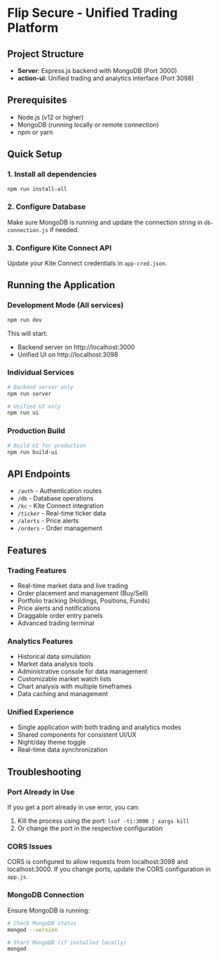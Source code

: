 # Flip Secure - Unified Trading Platform

## Project Structure

- **Server**: Express.js backend with MongoDB (Port 3000)
- **action-ui**: Unified trading and analytics interface (Port 3098)

## Prerequisites

- Node.js (v12 or higher)
- MongoDB (running locally or remote connection)
- npm or yarn

## Quick Setup

### 1. Install all dependencies

```bash
npm run install-all
```

### 2. Configure Database

Make sure MongoDB is running and update the connection string in `db-connection.js` if needed.

### 3. Configure Kite Connect API

Update your Kite Connect credentials in `app-cred.json`.

## Running the Application

### Development Mode (All services)

```bash
npm run dev
```

This will start:

- Backend server on http://localhost:3000
- Unified UI on http://localhost:3098

### Individual Services

```bash
# Backend server only
npm run server

# Unified UI only
npm run ui
```

### Production Build

```bash
# Build UI for production
npm run build-ui
```

## API Endpoints

- `/auth` - Authentication routes
- `/db` - Database operations
- `/kc` - Kite Connect integration
- `/ticker` - Real-time ticker data
- `/alerts` - Price alerts
- `/orders` - Order management

## Features

### Trading Features

- Real-time market data and live trading
- Order placement and management (Buy/Sell)
- Portfolio tracking (Holdings, Positions, Funds)
- Price alerts and notifications
- Draggable order entry panels
- Advanced trading terminal

### Analytics Features

- Historical data simulation
- Market data analysis tools
- Administrative console for data management
- Customizable market watch lists
- Chart analysis with multiple timeframes
- Data caching and management

### Unified Experience

- Single application with both trading and analytics modes
- Shared components for consistent UI/UX
- Night/day theme toggle
- Real-time data synchronization

## Troubleshooting

### Port Already in Use

If you get a port already in use error, you can:

1. Kill the process using the port: `lsof -ti:3000 | xargs kill`
2. Or change the port in the respective configuration

### CORS Issues

CORS is configured to allow requests from localhost:3098 and localhost:3000. If you change ports, update the CORS configuration in `app.js`.

### MongoDB Connection

Ensure MongoDB is running:

```bash
# Check MongoDB status
mongod --version

# Start MongoDB (if installed locally)
mongod
```
